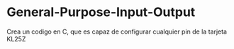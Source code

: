 # General-Purpose-Input-Output
Crea un codigo en C, que es capaz de configurar cualquier pin de la tarjeta KL25Z
